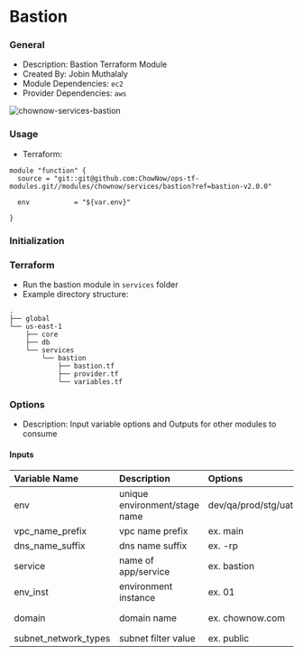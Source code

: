 # Bastion

### General

* Description: Bastion Terraform Module
* Created By: Jobin Muthalaly
* Module Dependencies: `ec2`
* Provider Dependencies: `aws`

![chownow-services-bastion](https://github.com/ChowNow/ops-tf-modules/workflows/chownow-services-bastion/badge.svg)

### Usage

* Terraform:

```hcl
module "function" {
  source = "git::git@github.com:ChowNow/ops-tf-modules.git//modules/chownow/services/bastion?ref=bastion-v2.0.0"

  env           = "${var.env}"

}
```

### Initialization

### Terraform

* Run the bastion module in `services` folder
* Example directory structure:
```
.
├── global
└── us-east-1
    ├── core
    ├── db
    └── services
        └── bastion
            ├── bastion.tf
            ├── provider.tf
            └── variables.tf
```

### Options

* Description: Input variable options and Outputs for other modules to consume

#### Inputs

| Variable Name                     | Description                     | Options             |  Type  | Required?/Default | Notes |
| :-------------------------------- | :------------------------------ | :------------------ | :----: | :---------------- | :---- |
| env                               | unique environment/stage name   | dev/qa/prod/stg/uat | string | Yes               | N/A   |
| vpc_name_prefix                   | vpc name prefix                 | ex. main            | string | Yes               | N/A   |
| dns_name_suffix                   | dns name suffix                 | ex. -rp             | string | No / ""           | N/A   |
| service                           | name of app/service             | ex. bastion         | string | No / "bastion"    | N/A   |
| env_inst                          | environment instance            | ex. 01              | string | No / ""           | N/A   |
| domain                            | domain name                     | ex. chownow.com     | string | No / "chownow.com"| N/A   |
| subnet_network_types              | subnet filter value             | ex. public          | string | No / "public"     | N/A   |

